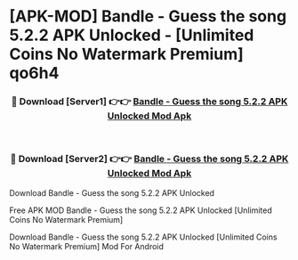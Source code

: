 # [APK-MOD] Bandle - Guess the song 5.2.2 APK Unlocked - [Unlimited Coins No Watermark Premium] qo6h4



<div align="center">
<h3>🔴 Download [Server1] 👉👉 <a href="https://momento.my/?title=Bandle_-_Guess_the_song_5.2.2_APK_Unlocked">Bandle - Guess the song 5.2.2 APK Unlocked Mod Apk</a></h3><br>

<h3>🔴 Download [Server2] 👉👉 <a href="https://momento.my/?title=Bandle_-_Guess_the_song_5.2.2_APK_Unlocked">Bandle - Guess the song 5.2.2 APK Unlocked Mod Apk</a></h3>
</div>



Download Bandle - Guess the song 5.2.2 APK Unlocked 

Free APK MOD Bandle - Guess the song 5.2.2 APK Unlocked [Unlimited Coins No Watermark Premium]

Download Bandle - Guess the song 5.2.2 APK Unlocked [Unlimited Coins No Watermark Premium] Mod For Android

